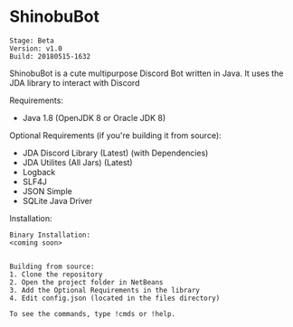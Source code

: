 # ShinobuBot
```
Stage: Beta
Version: v1.0
Build: 20180515-1632
```

ShinobuBot is a cute multipurpose Discord Bot written in Java. It uses the JDA library to interact with Discord

Requirements:
- Java 1.8 (OpenJDK 8 or Oracle JDK 8)

Optional Requirements (if you're building it from source): 
- JDA Discord Library (Latest) (with Dependencies)
- JDA Utilites (All Jars) (Latest)
- Logback
- SLF4J
- JSON Simple
- SQLite Java Driver

Installation:
```
Binary Installation:
<coming soon>
```

```

Building from source:
1. Clone the repository
2. Open the project folder in NetBeans
3. Add the Optional Requirements in the library
4. Edit config.json (located in the files directory)

To see the commands, type !cmds or !help.
```

